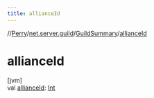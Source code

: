 ```yaml
---
title: allianceId
---
```

//[Perry](../../../index.html)/[net.server.guild](../index.html)/[GuildSummary](index.html)/[allianceId](alliance-id.html)



# allianceId



[jvm]\
val [allianceId](alliance-id.html): [Int](https://kotlinlang.org/api/latest/jvm/stdlib/kotlin/-int/index.html)





